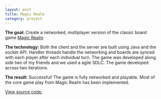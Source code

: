 ```yaml
---
layout: post
title: Magic Realm
category: project
---
```


**The goal:**
Create a networked, multiplayer version of the classic board game [Magic Realm](https://en.wikipedia.org/wiki/Magic_Realm)

**The technology:**
Both the client and the server are built using Java and the socket API. Handler
threads handle the networking and boards are synced with each player after each
individual turn. The game was developed along side two of my friends and we used
a agile SDLC. The game developed across two iterations.

**The result:**
Successful! The game is fully networked and playable. Most of the core game play
from Magic Realm has been implemented.

[View source code.](https://github.com/filiptodoric/Magic-Realm)
